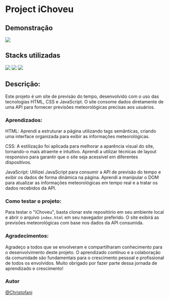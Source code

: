 # Project iChoveu

## Demonstração

<img  src="imgs/Peek 2024-06-22 22-01.gif"/>

## Stacks utilizadas  
<div>
   <img src="https://img.shields.io/badge/JavaScript-F7DF1E?style=for-the-badge&logo=javascript&logoColor=black" />
   <img src="https://img.shields.io/badge/HTML5-E34F26?style=for-the-badge&logo=html5&logoColor=white" />
   <img src="https://img.shields.io/badge/CSS3-1572B6?style=for-the-badge&logo=css3&logoColor=white" />
</div>

## Descrição:
Este projeto é um site de previsão do tempo, desenvolvido com o uso das tecnologias HTML, CSS e JavaScript. O site consome dados diretamente de uma API para fornecer previsões meteorológicas precisas aos usuários.

### Aprendizados:

HTML: Aprendi a estruturar a página utilizando tags semânticas, criando uma interface organizada para exibir as informações meteorológicas.

CSS: A estilização foi aplicada para melhorar a aparência visual do site, tornando-o mais atraente e intuitivo. Aprendi a utilizar técnicas de layout responsivo para garantir que o site seja acessível em diferentes dispositivos.

JavaScript: Utilizei JavaScript para consumir a API de previsão do tempo e exibir os dados de forma dinâmica na página. Aprendi a manipular o DOM para atualizar as informações meteorológicas em tempo real e a tratar os dados recebidos da API.

### Como testar o projeto:
Para testar o "iChoveu", basta clonar este repositório em seu ambiente local e abrir o arquivo `index.html` em seu navegador preferido. O site exibirá as previsões meteorológicas com base nos dados da API consumida.

### Agradecimentos:
Agradeço a todos que se envolveram e compartilharam conhecimento para o desenvolvimento deste projeto. O aprendizado contínuo e a colaboração da comunidade são fundamentais para o crescimento pessoal e profissional de todos os envolvidos. Muito obrigado por fazer parte dessa jornada de aprendizado e crescimento!

### Autor

[@Christofani](https://github.com/Christofani)

